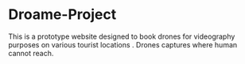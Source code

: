 # Droame-Project
This is a prototype website designed to book drones for videography purposes on various tourist locations .
Drones captures where human cannot reach.
